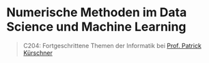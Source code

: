 # Numerische Methoden im Data Science und Machine Learning

> C204: Fortgeschrittene Themen der Informatik bei [Prof. Patrick Kürschner](https://mnz.htwk-leipzig.de/mnz/personen/professuren/prof-dr-rer-nat-patrick-kuerschner/)
